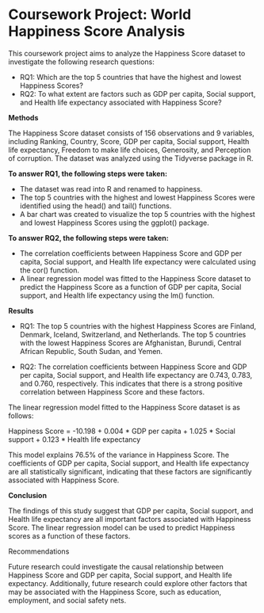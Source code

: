 # Coursework Project: World Happiness Score Analysis
This coursework project aims to analyze the Happiness Score dataset to investigate the following research questions:
- RQ1: Which are the top 5 countries that have the highest and lowest Happiness Scores?
- RQ2: To what extent are factors such as GDP per capita, Social support, and Health life expectancy associated with Happiness Score?

**Methods**

The Happiness Score dataset consists of 156 observations and 9 variables, including Ranking, Country, Score, GDP per capita, Social support, Health life expectancy, Freedom to make life choices, Generosity, and Perception of corruption. The dataset was analyzed using the Tidyverse package in R.

**To answer RQ1, the following steps were taken:**

- The dataset was read into R and renamed to happiness.
- The top 5 countries with the highest and lowest Happiness Scores were identified using the head() and tail() functions.
- A bar chart was created to visualize the top 5 countries with the highest and lowest Happiness Scores using the ggplot() package.

**To answer RQ2, the following steps were taken:**

- The correlation coefficients between Happiness Score and GDP per capita, Social support, and Health life expectancy were calculated using the cor() function.
- A linear regression model was fitted to the Happiness Score dataset to predict the Happiness Score as a function of GDP per capita, Social support, and Health life expectancy using the lm() function.

**Results**

- RQ1: The top 5 countries with the highest Happiness Scores are Finland, Denmark, Iceland, Switzerland, and Netherlands. The top 5 countries with the lowest Happiness Scores are Afghanistan, Burundi, Central African Republic, South Sudan, and Yemen.

- RQ2: The correlation coefficients between Happiness Score and GDP per capita, Social support, and Health life expectancy are 0.743, 0.783, and 0.760, respectively. This indicates that there is a strong positive correlation between Happiness Score and these factors.

The linear regression model fitted to the Happiness Score dataset is as follows:

Happiness Score = -10.198 + 0.004 * GDP per capita + 1.025 * Social support + 0.123 * Health life expectancy

This model explains 76.5% of the variance in Happiness Score. The coefficients of GDP per capita, Social support, and Health life expectancy are all statistically significant, indicating that these factors are significantly associated with Happiness Score.

**Conclusion**

The findings of this study suggest that GDP per capita, Social support, and Health life expectancy are all important factors associated with Happiness Score. The linear regression model can be used to predict Happiness scores as a function of these factors.

Recommendations

Future research could investigate the causal relationship between Happiness Score and GDP per capita, Social support, and Health life expectancy. Additionally, future research could explore other factors that may be associated with the Happiness Score, such as education, employment, and social safety nets.

                                                        
                                                        
